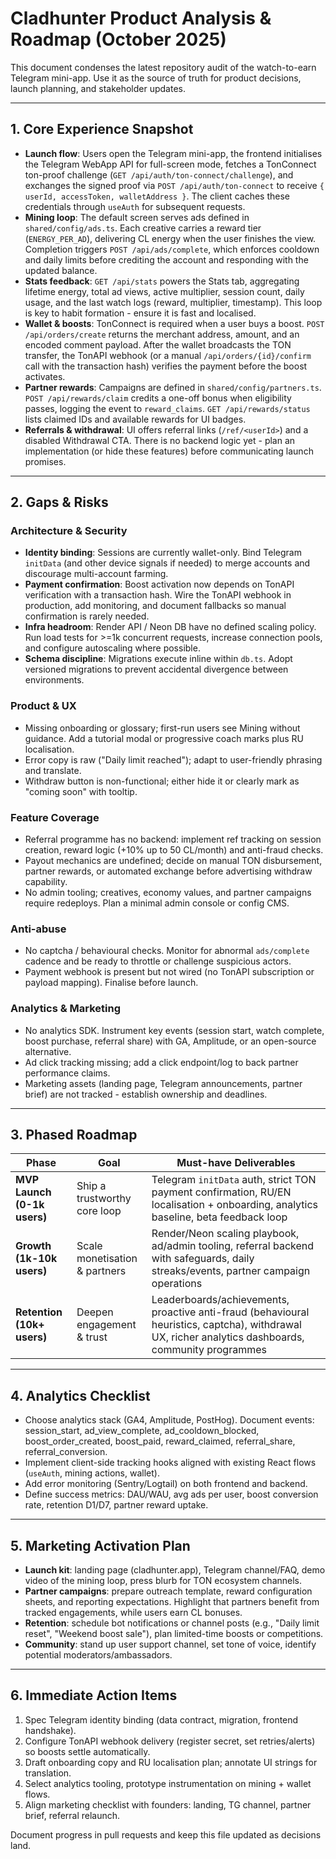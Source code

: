 # Cladhunter Product Analysis & Roadmap (October 2025)

This document condenses the latest repository audit of the watch-to-earn Telegram mini-app. Use it as the source of truth for product decisions, launch planning, and stakeholder updates.

---

## 1. Core Experience Snapshot

- **Launch flow**: Users open the Telegram mini-app, the frontend initialises the Telegram WebApp API for full-screen mode, fetches a TonConnect ton-proof challenge (`GET /api/auth/ton-connect/challenge`), and exchanges the signed proof via `POST /api/auth/ton-connect` to receive `{ userId, accessToken, walletAddress }`. The client caches these credentials through `useAuth` for subsequent requests.
- **Mining loop**: The default screen serves ads defined in `shared/config/ads.ts`. Each creative carries a reward tier (`ENERGY_PER_AD`), delivering CL energy when the user finishes the view. Completion triggers `POST /api/ads/complete`, which enforces cooldown and daily limits before crediting the account and responding with the updated balance.
- **Stats feedback**: `GET /api/stats` powers the Stats tab, aggregating lifetime energy, total ad views, active multiplier, session count, daily usage, and the last watch logs (reward, multiplier, timestamp). This loop is key to habit formation - ensure it is fast and localised.
- **Wallet & boosts**: TonConnect is required when a user buys a boost. `POST /api/orders/create` returns the merchant address, amount, and an encoded comment payload. After the wallet broadcasts the TON transfer, the TonAPI webhook (or a manual `/api/orders/{id}/confirm` call with the transaction hash) verifies the payment before the boost activates.
- **Partner rewards**: Campaigns are defined in `shared/config/partners.ts`. `POST /api/rewards/claim` credits a one-off bonus when eligibility passes, logging the event to `reward_claims`. `GET /api/rewards/status` lists claimed IDs and available rewards for UI badges.
- **Referrals & withdrawal**: UI offers referral links (`/ref/<userId>`) and a disabled Withdrawal CTA. There is no backend logic yet - plan an implementation (or hide these features) before communicating launch promises.

---

## 2. Gaps & Risks

### Architecture & Security
- **Identity binding**: Sessions are currently wallet-only. Bind Telegram `initData` (and other device signals if needed) to merge accounts and discourage multi-account farming.
- **Payment confirmation**: Boost activation now depends on TonAPI verification with a transaction hash. Wire the TonAPI webhook in production, add monitoring, and document fallbacks so manual confirmation is rarely needed.
- **Infra headroom**: Render API / Neon DB have no defined scaling policy. Run load tests for >=1k concurrent requests, increase connection pools, and configure autoscaling where possible.
- **Schema discipline**: Migrations execute inline within `db.ts`. Adopt versioned migrations to prevent accidental divergence between environments.

### Product & UX
- Missing onboarding or glossary; first-run users see Mining without guidance. Add a tutorial modal or progressive coach marks plus RU localisation.
- Error copy is raw ("Daily limit reached"); adapt to user-friendly phrasing and translate.
- Withdraw button is non-functional; either hide it or clearly mark as "coming soon" with tooltip.

### Feature Coverage
- Referral programme has no backend: implement ref tracking on session creation, reward logic (+10% up to 50 CL/month) and anti-fraud checks.
- Payout mechanics are undefined; decide on manual TON disbursement, partner rewards, or automated exchange before advertising withdraw capability.
- No admin tooling; creatives, economy values, and partner campaigns require redeploys. Plan a minimal admin console or config CMS.

### Anti-abuse
- No captcha / behavioural checks. Monitor for abnormal `ads/complete` cadence and be ready to throttle or challenge suspicious actors.
- Payment webhook is present but not wired (no TonAPI subscription or payload mapping). Finalise before launch.

### Analytics & Marketing
- No analytics SDK. Instrument key events (session start, watch complete, boost purchase, referral share) with GA, Amplitude, or an open-source alternative.
- Ad click tracking missing; add a click endpoint/log to back partner performance claims.
- Marketing assets (landing page, Telegram announcements, partner brief) are not tracked - establish ownership and deadlines.

---

## 3. Phased Roadmap

| Phase | Goal | Must-have Deliverables |
|-------|------|------------------------|
| **MVP Launch (0-1k users)** | Ship a trustworthy core loop | Telegram `initData` auth, strict TON payment confirmation, RU/EN localisation + onboarding, analytics baseline, beta feedback loop |
| **Growth (1k-10k users)** | Scale monetisation & partners | Render/Neon scaling playbook, ad/admin tooling, referral backend with safeguards, daily streaks/events, partner campaign operations |
| **Retention (10k+ users)** | Deepen engagement & trust | Leaderboards/achievements, proactive anti-fraud (behavioural heuristics, captcha), withdrawal UX, richer analytics dashboards, community programmes |

---

## 4. Analytics Checklist

- Choose analytics stack (GA4, Amplitude, PostHog). Document events: session_start, ad_view_complete, ad_cooldown_blocked, boost_order_created, boost_paid, reward_claimed, referral_share, referral_conversion.
- Implement client-side tracking hooks aligned with existing React flows (`useAuth`, mining actions, wallet).
- Add error monitoring (Sentry/Logtail) on both frontend and backend.
- Define success metrics: DAU/WAU, avg ads per user, boost conversion rate, retention D1/D7, partner reward uptake.

---

## 5. Marketing Activation Plan

- **Launch kit**: landing page (cladhunter.app), Telegram channel/FAQ, demo video of the mining loop, press blurb for TON ecosystem channels.
- **Partner campaigns**: prepare outreach template, reward configuration sheets, and reporting expectations. Highlight that partners benefit from tracked engagements, while users earn CL bonuses.
- **Retention**: schedule bot notifications or channel posts (e.g., "Daily limit reset", "Weekend boost sale"), plan limited-time boosts or competitions.
- **Community**: stand up user support channel, set tone of voice, identify potential moderators/ambassadors.

---

## 6. Immediate Action Items

1. Spec Telegram identity binding (data contract, migration, frontend handshake).
2. Configure TonAPI webhook delivery (register secret, set retries/alerts) so boosts settle automatically.
3. Draft onboarding copy and RU localisation plan; annotate UI strings for translation.
4. Select analytics tooling, prototype instrumentation on mining + wallet flows.
5. Align marketing checklist with founders: landing, TG channel, partner brief, referral relaunch.

Document progress in pull requests and keep this file updated as decisions land.
